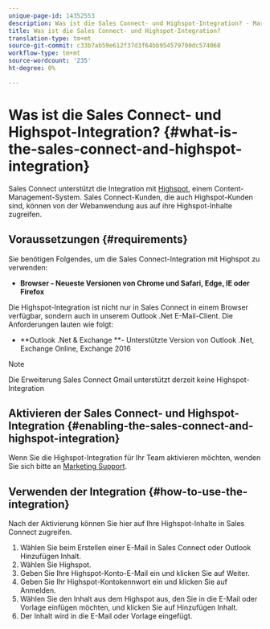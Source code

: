 ```yaml
---
unique-page-id: 14352553
description: Was ist die Sales Connect- und Highspot-Integration? - Marketing Docs - Produktdokumentation
title: Was ist die Sales Connect- und Highspot-Integration?
translation-type: tm+mt
source-git-commit: c33b7ab59e612f37d3f64bb954579700dc574068
workflow-type: tm+mt
source-wordcount: '235'
ht-degree: 0%

---
```



# Was ist die Sales Connect- und Highspot-Integration? {#what-is-the-sales-connect-and-highspot-integration}

Sales Connect unterstützt die Integration mit [Highspot](https://www.highspot.com/), einem Content-Management-System. Sales Connect-Kunden, die auch Highspot-Kunden sind, können von der Webanwendung aus auf ihre Highspot-Inhalte zugreifen.

## Voraussetzungen {#requirements}

Sie benötigen Folgendes, um die Sales Connect-Integration mit Highspot zu verwenden:

* **Browser - Neueste Versionen von Chrome und Safari, Edge, IE oder Firefox**

Die Highspot-Integration ist nicht nur in Sales Connect in einem Browser verfügbar, sondern auch in unserem Outlook .Net E-Mail-Client. Die Anforderungen lauten wie folgt:

* **Outlook .Net &amp; Exchange **- Unterstützte Version von Outlook .Net, Exchange Online, Exchange 2016

>[!NOTE]
>
>Die Erweiterung Sales Connect Gmail unterstützt derzeit keine Highspot-Integration

## Aktivieren der Sales Connect- und Highspot-Integration {#enabling-the-sales-connect-and-highspot-integration}

Wenn Sie die Highspot-Integration für Ihr Team aktivieren möchten, wenden Sie sich bitte an [Marketing Support](http://support.marketo.com).

## Verwenden der Integration {#how-to-use-the-integration}

Nach der Aktivierung können Sie hier auf Ihre Highspot-Inhalte in Sales Connect zugreifen.

1. Wählen Sie beim Erstellen einer E-Mail in Sales Connect oder Outlook Hinzufügen Inhalt.
1. Wählen Sie Highspot.
1. Geben Sie Ihre Highspot-Konto-E-Mail ein und klicken Sie auf Weiter.
1. Geben Sie Ihr Highspot-Kontokennwort ein und klicken Sie auf Anmelden.
1. Wählen Sie den Inhalt aus dem Highspot aus, den Sie in die E-Mail oder Vorlage einfügen möchten, und klicken Sie auf Hinzufügen Inhalt.
1. Der Inhalt wird in die E-Mail oder Vorlage eingefügt.
